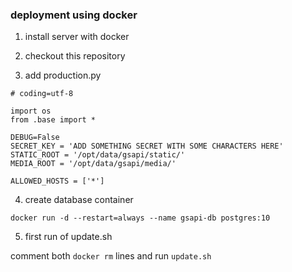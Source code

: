 ### deployment using docker

1) install server with docker

2) checkout this repository

3) add production.py

```
# coding=utf-8

import os
from .base import *

DEBUG=False
SECRET_KEY = 'ADD SOMETHING SECRET WITH SOME CHARACTERS HERE'
STATIC_ROOT = '/opt/data/gsapi/static/'
MEDIA_ROOT = '/opt/data/gsapi/media/'

ALLOWED_HOSTS = ['*']
```

4) create database container

```
docker run -d --restart=always --name gsapi-db postgres:10
```

5) first run of update.sh

comment both ``docker rm`` lines and run ``update.sh``

